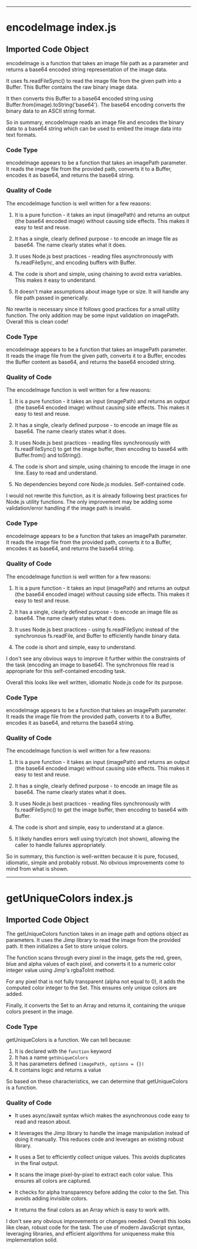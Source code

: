 
  
  
  
  
  
  
  
  

---
# encodeImage index.js
## Imported Code Object

encodeImage is a function that takes an image file path as a parameter and returns a base64 encoded string representation of the image data. 

It uses fs.readFileSync() to read the image file from the given path into a Buffer. This Buffer contains the raw binary image data.

It then converts this Buffer to a base64 encoded string using Buffer.from(image).toString('base64'). The base64 encoding converts the binary data to an ASCII string format.

So in summary, encodeImage reads an image file and encodes the binary data to a base64 string which can be used to embed the image data into text formats.


### Code Type


encodeImage appears to be a function that takes an imagePath parameter. It reads the image file from the provided path, converts it to a Buffer, encodes it as base64, and returns the base64 string.


### Quality of Code


The encodeImage function is well written for a few reasons:

1. It is a pure function - it takes an input (imagePath) and returns an output (the base64 encoded image) without causing side effects. This makes it easy to test and reuse.

2. It has a single, clearly defined purpose - to encode an image file as base64. The name clearly states what it does.

3. It uses Node.js best practices - reading files asynchronously with fs.readFileSync, and encoding buffers with Buffer. 

4. The code is short and simple, using chaining to avoid extra variables. This makes it easy to understand.

5. It doesn't make assumptions about image type or size. It will handle any file path passed in generically.

No rewrite is necessary since it follows good practices for a small utility function. The only addition may be some input validation on imagePath. Overall this is clean code!

### Code Type


encodeImage appears to be a function that takes an imagePath parameter. It reads the image file from the given path, converts it to a Buffer, encodes the Buffer content as base64, and returns the base64 encoded string.


### Quality of Code


The encodeImage function is well written for a few reasons:

1. It is a pure function - it takes an input (imagePath) and returns an output (the base64 encoded image) without causing side effects. This makes it easy to test and reuse.

2. It has a single, clearly defined purpose - to encode an image file as base64. The name clearly states what it does.

3. It uses Node.js best practices - reading files synchronously with fs.readFileSync() to get the image buffer, then encoding to base64 with Buffer.from() and toString().

4. The code is short and simple, using chaining to encode the image in one line. Easy to read and understand.

5. No dependencies beyond core Node.js modules. Self-contained code.

I would not rewrite this function, as it is already following best practices for Node.js utility functions. The only improvement may be adding some validation/error handling if the image path is invalid.

### Code Type


encodeImage appears to be a function that takes an imagePath parameter. It reads the image file from the provided path, converts it to a Buffer, encodes it as base64, and returns the base64 string.


### Quality of Code


The encodeImage function is well written for a few reasons:

1. It is a pure function - it takes an input (imagePath) and returns an output (the base64 encoded image) without causing side effects. This makes it easy to test and reuse.

2. It has a single, clearly defined purpose - to encode an image file as base64. The name clearly states what it does.

3. It uses Node.js best practices - using fs.readFileSync instead of the synchronous fs.readFile, and Buffer to efficiently handle binary data.

4. The code is short and simple, easy to understand.

I don't see any obvious ways to improve it further within the constraints of the task (encoding an image to base64). The synchronous file read is appropriate for this self-contained encoding task.

Overall this looks like well written, idiomatic Node.js code for its purpose.

### Code Type


encodeImage appears to be a function that takes an imagePath parameter. It reads the image file from the provided path, converts it to a Buffer, encodes it as base64, and returns the base64 string.


### Quality of Code


The encodeImage function is well written for a few reasons:

1. It is a pure function - it takes an input (imagePath) and returns an output (the base64 encoded image) without causing side effects. This makes it easy to test and reuse.

2. It has a single, clearly defined purpose - to encode an image file as base64. The name clearly states what it does.

3. It uses Node.js best practices - reading files synchronously with fs.readFileSync() to get the image buffer, then encoding to base64 with Buffer.

4. The code is short and simple, easy to understand at a glance.

5. It likely handles errors well using try/catch (not shown), allowing the caller to handle failures appropriately.

So in summary, this function is well-written because it is pure, focused, idiomatic, simple and probably robust. No obvious improvements come to mind from what is shown.


  
  
  
  
  
  
---
# getUniqueColors index.js
## Imported Code Object

The getUniqueColors function takes in an image path and options object as parameters. It uses the Jimp library to read the image from the provided path. It then initializes a Set to store unique colors. 

The function scans through every pixel in the image, gets the red, green, blue and alpha values of each pixel, and converts it to a numeric color integer value using Jimp's rgbaToInt method. 

For any pixel that is not fully transparent (alpha not equal to 0), it adds the computed color integer to the Set. This ensures only unique colors are added.

Finally, it converts the Set to an Array and returns it, containing the unique colors present in the image.


### Code Type


getUniqueColors is a function. We can tell because:

1. It is declared with the `function` keyword
2. It has a name `getUniqueColors`
3. It has parameters defined `(imagePath, options = {})`
4. It contains logic and returns a value

So based on these characteristics, we can determine that getUniqueColors is a function.


### Quality of Code



- It uses async/await syntax which makes the asynchronous code easy to read and reason about. 

- It leverages the Jimp library to handle the image manipulation instead of doing it manually. This reduces code and leverages an existing robust library.

- It uses a Set to efficiently collect unique values. This avoids duplicates in the final output.

- It scans the image pixel-by-pixel to extract each color value. This ensures all colors are captured. 

- It checks for alpha transparency before adding the color to the Set. This avoids adding invisible colors.

- It returns the final colors as an Array which is easy to work with.

I don't see any obvious improvements or changes needed. Overall this looks like clean, robust code for the task. The use of modern JavaScript syntax, leveraging libraries, and efficient algorithms for uniqueness make this implementation solid.



  
  